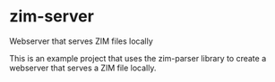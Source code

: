 # zim-server
Webserver that serves ZIM files locally

This is an example project that uses the zim-parser library to create a webserver that serves a ZIM file locally.
